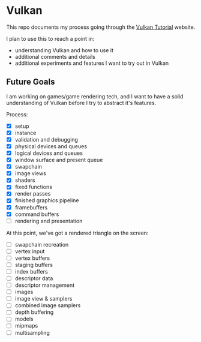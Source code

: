 # Vulkan

This repo documents my process going through the [Vulkan Tutorial](https://vulkan-tutorial.com/) website.

I plan to use this to reach a point in:

* understanding Vulkan and how to use it
* additional comments and details
* additional experiments and features I want to try out in Vulkan

## Future Goals

I am working on games/game rendering tech, and I want to have a solid understanding of Vulkan before I 
try to abstract it's features.

Process:

- [x] setup
- [x] instance
- [x] validation and debugging
- [x] physical devices and queues
- [x] logical devices and queues
- [x] window surface and present queue
- [x] swapchain
- [x] image views
- [x] shaders
- [x] fixed functions
- [x] render passes
- [x] finished graphics pipeline
- [x] framebuffers
- [x] command buffers
- [ ] rendering and presentation

At this point, we've got a rendered triangle on the screen:

[](./assets/triangle_2021-02-09.png)

- [ ] swapchain recreation
- [ ] vertex input
- [ ] vertex buffers
- [ ] staging buffers
- [ ] index buffers
- [ ] descriptor data
- [ ] descriptor management
- [ ] images
- [ ] image view & samplers
- [ ] combined image samplers
- [ ] depth buffering
- [ ] models
- [ ] mipmaps
- [ ] multisampling
